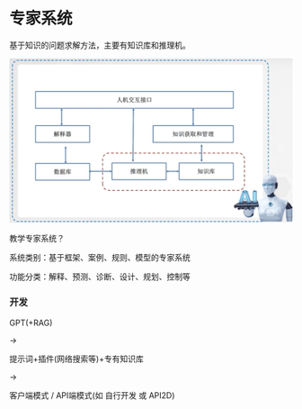 # 专家系统

基于知识的问题求解方法，主要有知识库和推理机。

![Alt text](../pictures/zhuanjia.png)

教学专家系统？

系统类别：基于框架、案例、规则、模型的专家系统

功能分类：解释、预测、诊断、设计、规划、控制等

### 开发

GPT(+RAG)

->

提示词+插件(网络搜索等)+专有知识库

->

客户端模式 / API端模式(如 自行开发 或 API2D)